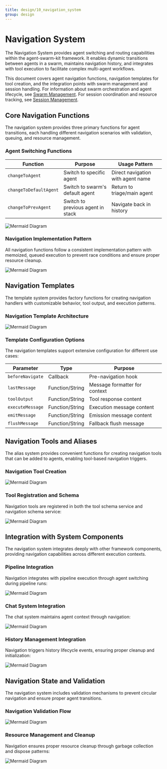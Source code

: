 ```yaml
---
title: design/10_navigation_system
group: design
---
```


# Navigation System

The Navigation System provides agent switching and routing capabilities within the agent-swarm-kit framework. It enables dynamic transitions between agents in a swarm, maintains navigation history, and integrates with tool execution to facilitate complex multi-agent workflows.

This document covers agent navigation functions, navigation templates for tool creation, and the integration points with swarm management and session handling. For information about swarm orchestration and agent lifecycle, see [Swarm Management](./05_Swarm_Management.md). For session coordination and resource tracking, see [Session Management](./06_Session_and_Chat_Management.md).

## Core Navigation Functions

The navigation system provides three primary functions for agent transitions, each handling different navigation scenarios with validation, queuing, and resource management.

### Agent Switching Functions

| Function | Purpose | Usage Pattern |
|----------|---------|---------------|
| `changeToAgent` | Switch to specific agent | Direct navigation with agent name |
| `changeToDefaultAgent` | Switch to swarm's default agent | Return to triage/main agent |
| `changeToPrevAgent` | Switch to previous agent in stack | Navigate back in history |

![Mermaid Diagram](./diagrams/10_Navigation_System_0.svg)

### Navigation Implementation Pattern

All navigation functions follow a consistent implementation pattern with memoized, queued execution to prevent race conditions and ensure proper resource cleanup.

![Mermaid Diagram](./diagrams/10_Navigation_System_1.svg)

## Navigation Templates

The template system provides factory functions for creating navigation handlers with customizable behavior, tool output, and execution patterns.

### Navigation Template Architecture

![Mermaid Diagram](./diagrams/10_Navigation_System_2.svg)

### Template Configuration Options

The navigation templates support extensive configuration for different use cases:

| Parameter | Type | Purpose |
|-----------|------|---------|
| `beforeNavigate` | Callback | Pre-navigation hook |
| `lastMessage` | Function/String | Message formatter for context |
| `toolOutput` | Function/String | Tool response content |
| `executeMessage` | Function/String | Execution message content |
| `emitMessage` | Function/String | Emission message content |
| `flushMessage` | Function/String | Fallback flush message |

## Navigation Tools and Aliases

The alias system provides convenient functions for creating navigation tools that can be added to agents, enabling tool-based navigation triggers.

### Navigation Tool Creation

![Mermaid Diagram](./diagrams/10_Navigation_System_3.svg)

### Tool Registration and Schema

Navigation tools are registered in both the tool schema service and navigation schema service:

![Mermaid Diagram](./diagrams/10_Navigation_System_4.svg)

## Integration with System Components

The navigation system integrates deeply with other framework components, providing navigation capabilities across different execution contexts.

### Pipeline Integration

Navigation integrates with pipeline execution through agent switching during pipeline runs:

![Mermaid Diagram](./diagrams/10_Navigation_System_5.svg)

### Chat System Integration

The chat system maintains agent context through navigation:

![Mermaid Diagram](./diagrams/10_Navigation_System_6.svg)

### History Management Integration

Navigation triggers history lifecycle events, ensuring proper cleanup and initialization:

![Mermaid Diagram](./diagrams/10_Navigation_System_7.svg)

## Navigation State and Validation

The navigation system includes validation mechanisms to prevent circular navigation and ensure proper agent transitions.

### Navigation Validation Flow

![Mermaid Diagram](./diagrams/10_Navigation_System_8.svg)

### Resource Management and Cleanup

Navigation ensures proper resource cleanup through garbage collection and dispose patterns:

![Mermaid Diagram](./diagrams/10_Navigation_System_9.svg)
